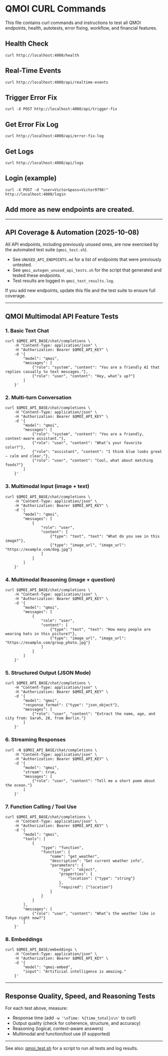 # QMOI CURL Commands

This file contains curl commands and instructions to test all QMOI endpoints, health, autotests, error fixing, workflow, and financial features.

## Health Check
```
curl http://localhost:4000/health
```

## Real-Time Events
```
curl http://localhost:4000/api/realtime-events
```
## Trigger Error Fix
```
curl -X POST http://localhost:4000/api/trigger-fix
```

## Get Error Fix Log
```
curl http://localhost:4000/api/error-fix-log
```

## Get Logs
```
curl http://localhost:4000/api/logs
```

## Login (example)
```
curl -X POST -d "user=Victor&pass=Victor9798!" http://localhost:4000/login
```

## Add more as new endpoints are created.

---
## API Coverage & Automation (2025-10-08)

All API endpoints, including previously unused ones, are now exercised by the automated test suite (`qmoi_test.sh`).

- See `UNUSED_API_ENDPOINTS.md` for a list of endpoints that were previously untested.
- See `qmoi_autogen_unused_api_tests.sh` for the script that generated and tested these endpoints.
- Test results are logged in `qmoi_test_results.log`.

If you add new endpoints, update this file and the test suite to ensure full coverage.

---

## QMOI Multimodal API Feature Tests

### 1. Basic Text Chat
```
curl $QMOI_API_BASE/chat/completions \
	-H "Content-Type: application/json" \
	-H "Authorization: Bearer $QMOI_API_KEY" \
	-d '{
		"model": "qmoi",
		"messages": [
			{"role": "system", "content": "You are a friendly AI that replies casually to text messages."},
			{"role": "user", "content": "Hey, what’s up?"}
		]
	}'
```

### 2. Multi-turn Conversation
```
curl $QMOI_API_BASE/chat/completions \
	-H "Content-Type: application/json" \
	-H "Authorization: Bearer $QMOI_API_KEY" \
	-d '{
		"model": "qmoi",
		"messages": [
			{"role": "system", "content": "You are a friendly, context-aware assistant."},
			{"role": "user", "content": "What’s your favorite color?"},
			{"role": "assistant", "content": "I think blue looks great — calm and clear."},
			{"role": "user", "content": "Cool, what about matching foods?"}
		]
	}'
```

### 3. Multimodal Input (image + text)
```
curl $QMOI_API_BASE/chat/completions \
	-H "Content-Type: application/json" \
	-H "Authorization: Bearer $QMOI_API_KEY" \
	-d '{
		"model": "qmoi",
		"messages": [
			{
				"role": "user",
				"content": [
					{"type": "text", "text": "What do you see in this image?"},
					{"type": "image_url", "image_url": "https://example.com/dog.jpg"}
				]
			}
		]
	}'
```

### 4. Multimodal Reasoning (image + question)
```
curl $QMOI_API_BASE/chat/completions \
	-H "Content-Type: application/json" \
	-H "Authorization: Bearer $QMOI_API_KEY" \
	-d '{
		"model": "qmoi",
		"messages": [
			{
				"role": "user",
				"content": [
					{"type": "text", "text": "How many people are wearing hats in this picture?"},
					{"type": "image_url", "image_url": "https://example.com/group_photo.jpg"}
				]
			}
		]
	}'
```

### 5. Structured Output (JSON Mode)
```
curl $QMOI_API_BASE/chat/completions \
	-H "Content-Type: application/json" \
	-H "Authorization: Bearer $QMOI_API_KEY" \
	-d '{
		"model": "qmoi",
		"response_format": {"type": "json_object"},
		"messages": [
			{"role": "user", "content": "Extract the name, age, and city from: Sarah, 28, from Berlin."}
		]
	}'
```

### 6. Streaming Responses
```
curl -N $QMOI_API_BASE/chat/completions \
	-H "Content-Type: application/json" \
	-H "Authorization: Bearer $QMOI_API_KEY" \
	-d '{
		"model": "qmoi",
		"stream": true,
		"messages": [
			{"role": "user", "content": "Tell me a short poem about the ocean."}
		]
	}'
```

### 7. Function Calling / Tool Use
```
curl $QMOI_API_BASE/chat/completions \
	-H "Content-Type: application/json" \
	-H "Authorization: Bearer $QMOI_API_KEY" \
	-d '{
		"model": "qmoi",
		"tools": [
			{
				"type": "function",
				"function": {
					"name": "get_weather",
					"description": "Get current weather info",
					"parameters": {
						"type": "object",
						"properties": {
							"location": {"type": "string"}
						},
						"required": ["location"]
					}
				}
			}
		],
		"messages": [
			{"role": "user", "content": "What’s the weather like in Tokyo right now?"}
		]
	}'
```

### 8. Embeddings
```
curl $QMOI_API_BASE/embeddings \
	-H "Content-Type: application/json" \
	-H "Authorization: Bearer $QMOI_API_KEY" \
	-d '{
		"model": "qmoi-embed",
		"input": "Artificial intelligence is amazing."
	}'
```

---

## Response Quality, Speed, and Reasoning Tests

For each test above, measure:
- Response time (add `-w '\nTime: %{time_total}s\n'` to curl)
- Output quality (check for coherence, structure, and accuracy)
- Reasoning (logical, context-aware answers)
- Multimodal and function/tool use (if supported)

---

See also: [qmoi_test.sh](./qmoi_test.sh) for a script to run all tests and log results.
